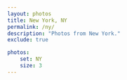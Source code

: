 ```yaml
---
layout: photos
title: New York, NY
permalink: /ny/
description: "Photos from New York."
exclude: true

photos:
    set: NY
    size: 3
---
```

